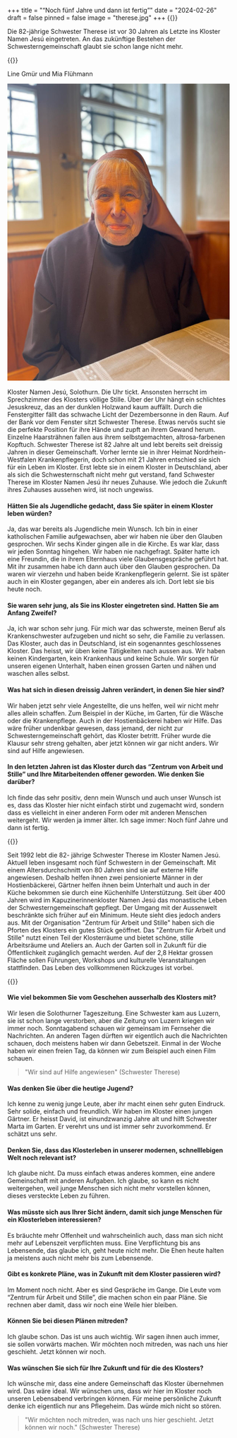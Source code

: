 +++
title = "“Noch fünf Jahre und dann ist fertig”"
date = "2024-02-26"
draft = false
pinned = false
image = "therese.jpg"
+++
{{<lead>}}

Die 82-jährige Schwester Therese ist vor 30 Jahren als Letzte ins Kloster Namen Jesú eingetreten. An das zukünftige Bestehen der Schwesterngemeinschaft glaubt sie schon lange nicht mehr.

{{</lead>}}

Line Gmür und Mia Flühmann

![Schwester Therese verfolgt gerne am Fenster des Sprechzimmers das Geschehen ausserhalb des Klosters Namen Jesú. (Fotografie von Mia Flühmann, 16.12.2023)](therese.jpg)

Kloster Namen Jesú, Solothurn. Die Uhr tickt. Ansonsten herrscht im Sprechzimmer des Klosters völlige Stille. Über der Uhr hängt ein schlichtes Jesuskreuz, das an der dunklen Holzwand kaum auffällt. Durch die Fenstergitter fällt das schwache Licht der Dezembersonne in den Raum. Auf der Bank vor dem Fenster sitzt Schwester Therese. Etwas nervös sucht sie die perfekte Position für ihre Hände und zupft an ihrem Gewand herum. Einzelne Haarsträhnen fallen aus ihrem selbstgemachten, altrosa-farbenen Kopftuch. Schwester Therese ist 82 Jahre alt und lebt bereits seit dreissig Jahren in dieser Gemeinschaft. Vorher lernte sie in ihrer Heimat Nordrhein-Westfalen Krankenpflegerin, doch schon mit 21 Jahren entschied sie sich für ein Leben im Kloster. Erst lebte sie in einem Kloster in Deutschland, aber als sich die Schwesternschaft nicht mehr gut verstand, fand Schwester Therese im Kloster Namen Jesú ihr neues Zuhause. Wie jedoch die Zukunft ihres Zuhauses aussehen wird, ist noch ungewiss.

#### Hätten Sie als Jugendliche gedacht, dass Sie später in einem Kloster leben würden?

Ja, das war bereits als Jugendliche mein Wunsch. Ich bin in einer katholischen Familie aufgewachsen, aber wir haben nie über den Glauben gesprochen. Wir sechs Kinder gingen alle in die Kirche. Es war klar, dass wir jeden Sonntag hingehen. Wir haben nie nachgefragt. Später hatte ich eine Freundin, die in ihrem Elternhaus viele Glaubensgespräche geführt hat. Mit ihr zusammen habe ich dann auch über den Glauben gesprochen. Da waren wir vierzehn und haben beide Krankenpflegerin gelernt. Sie ist später auch in ein Kloster gegangen, aber ein anderes als ich. Dort lebt sie bis heute noch.

#### Sie waren sehr jung, als Sie ins Kloster eingetreten sind. Hatten Sie am Anfang Zweifel?

Ja, ich war schon sehr jung. Für mich war das schwerste, meinen Beruf als Krankenschwester aufzugeben und nicht so sehr, die Familie zu verlassen. Das Kloster, auch das in Deutschland, ist ein sogenanntes geschlossenes Kloster. Das heisst, wir üben keine Tätigkeiten nach aussen aus. Wir haben keinen Kindergarten, kein Krankenhaus und keine Schule. Wir sorgen für unseren eigenen Unterhalt, haben einen grossen Garten und nähen und waschen alles selbst. 

#### Was hat sich in diesen dreissig Jahren verändert, in denen Sie hier sind?

Wir haben jetzt sehr viele Angestellte, die uns helfen, weil wir nicht mehr alles allein schaffen. Zum Beispiel in der Küche, im Garten, für die Wäsche oder die Krankenpflege. Auch in der Hostienbäckerei haben wir Hilfe. Das wäre früher undenkbar gewesen, dass jemand, der nicht zur Schwesterngemeinschaft gehört, das Kloster betritt. Früher wurde die Klausur sehr streng gehalten, aber jetzt können wir gar nicht anders. Wir sind auf Hilfe angewiesen.

#### In den letzten Jahren ist das Kloster durch das “Zentrum von Arbeit und Stille” und Ihre Mitarbeitenden offener geworden. Wie denken Sie darüber?

Ich finde das sehr positiv, denn mein Wunsch und auch unser Wunsch ist es, dass das Kloster hier nicht einfach stirbt und zugemacht wird, sondern dass es vielleicht in einer anderen Form oder mit anderen Menschen weitergeht. Wir werden ja immer älter. Ich sage immer: Noch fünf Jahre und dann ist fertig.



{{<box>}}

Seit 1992 lebt die 82- jährige Schwester Therese im Kloster Namen Jesú. Aktuell leben insgesamt noch fünf Schwestern in der Gemeinschaft. Mit einem Altersdurchschnitt von 80 Jahren sind sie auf externe Hilfe angewiesen. Deshalb helfen ihnen zwei pensionierte Männer in der Hostienbäckerei, Gärtner helfen ihnen beim Unterhalt und auch in der Küche bekommen sie durch eine Küchenhilfe Unterstützung. Seit über 400 Jahren wird im Kapuzinerinnenkloster Namen Jesú das monastische Leben der Schwesterngemeinschaft gepflegt. Der Umgang mit der Aussenwelt beschränkte sich früher auf ein Minimum. Heute sieht dies jedoch anders aus. Mit der Organisation "Zentrum für Arbeit und Stille" haben sich die Pforten des Klosters ein gutes Stück geöffnet. Das "Zentrum für Arbeit und Stille" nutzt einen Teil der Klosterräume und bietet schöne, stille Arbeitsräume und Ateliers an. Auch der Garten soll in Zukunft für die Öffentlichkeit zugänglich gemacht werden. Auf der 2,8 Hektar grossen Fläche sollen Führungen, Workshops und kulturelle Veranstaltungen stattfinden. Das Leben des vollkommenen Rückzuges ist vorbei.

{{</box>}}





#### Wie viel bekommen Sie vom Geschehen ausserhalb des Klosters mit?

Wir lesen die Solothurner Tageszeitung. Eine Schwester kam aus Luzern, sie ist schon lange verstorben, aber die Zeitung von Luzern kriegen wir immer noch. Sonntagabend schauen wir gemeinsam im Fernseher die Nachrichten. An anderen Tagen dürften wir eigentlich auch die Nachrichten schauen, doch meistens haben wir dann Gebetszeit. Einmal in der Woche haben wir einen freien Tag, da können wir zum Beispiel auch einen Film schauen.

> "Wir sind auf Hilfe angewiesen" (Schwester Therese)

#### Was denken Sie über die heutige Jugend?

Ich kenne zu wenig junge Leute, aber ihr macht einen sehr guten Eindruck. Sehr solide, einfach und freundlich. Wir haben im Kloster einen jungen Gärtner. Er heisst David, ist einundzwanzig Jahre alt und hilft Schwester Marta im Garten. Er verehrt uns und ist immer sehr zuvorkommend. Er schätzt uns sehr.

#### Denken Sie, dass das Klosterleben in unserer modernen, schnelllebigen Welt noch relevant ist?

Ich glaube nicht. Da muss einfach etwas anderes kommen, eine andere Gemeinschaft mit anderen Aufgaben. Ich glaube, so kann es nicht weitergehen, weil junge Menschen sich nicht mehr vorstellen können, dieses versteckte Leben zu führen.

#### Was müsste sich aus Ihrer Sicht ändern, damit sich junge Menschen für ein Klosterleben interessieren?

Es bräuchte mehr Offenheit und wahrscheinlich auch, dass man sich nicht mehr auf Lebenszeit verpflichten muss. Eine Verpflichtung bis ans Lebensende, das glaube ich, geht heute nicht mehr. Die Ehen heute halten ja meistens auch nicht mehr bis zum Lebensende.

#### Gibt es konkrete Pläne, was in Zukunft mit dem Kloster passieren wird?

Im Moment noch nicht. Aber es sind Gespräche im Gange. Die Leute vom “Zentrum für Arbeit und Stille”, die machen schon ein paar Pläne. Sie rechnen aber damit, dass wir noch eine Weile hier bleiben.

#### Können Sie bei diesen Plänen mitreden?

Ich glaube schon. Das ist uns auch wichtig. Wir sagen ihnen auch immer, sie sollen vorwärts machen. Wir möchten noch mitreden, was nach uns hier geschieht. Jetzt können wir noch.

#### Was wünschen Sie sich für Ihre Zukunft und für die des Klosters?

Ich wünsche mir, dass eine andere Gemeinschaft das Kloster übernehmen wird. Das wäre ideal. Wir wünschen uns, dass wir hier im Kloster noch unseren Lebensabend verbringen können. Für meine persönliche Zukunft denke ich eigentlich nur ans Pflegeheim. Das würde mich nicht so stören.



> "Wir möchten noch mitreden, was nach uns hier geschieht. Jetzt können wir noch." (Schwester Therese)